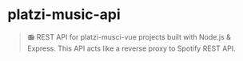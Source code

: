 # platzi-music-api
> 📻 REST API for platzi-musci-vue projects built with Node.js & Express. This API acts like a reverse proxy to Spotify REST API.